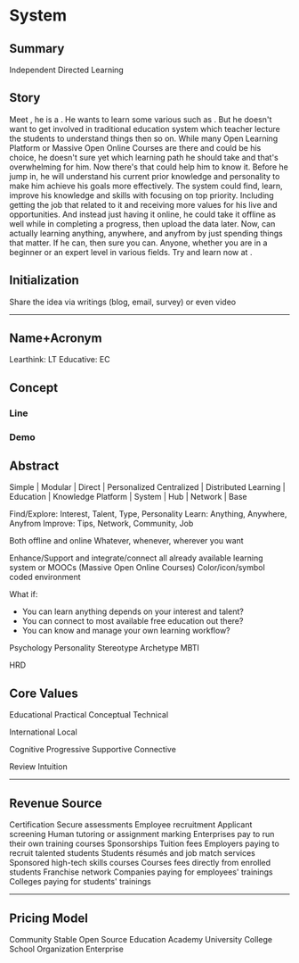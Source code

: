 System
======

Summary
-------

Independent Directed Learning

Story
-----

Meet <person-name>, he is a <profession>.
He wants to learn some various <topic-name> such as <tech-name>.
But he doesn't want to get involved in traditional education system which teacher lecture the students to understand things then so on.
While many Open Learning Platform or Massive Open Online Courses are there and could be his choice, he doesn't sure yet which learning path he should take and that's overwhelming for him.
Now there's <product-name> that could help him to know it.
Before he jump in, he will understand his current prior knowledge and personality to make him achieve his goals more effectively.
The system could find, learn, improve his knowledge and skills with focusing on top priority.
Including getting the job that related to it and receiving more values for his live and opportunities.
And instead just having it online, he could take it offline as well while in completing a progress, then upload the data later.
Now, <person-name> can actually learning anything, anywhere, and anyfrom by just spending things that matter.
If he can, then sure you can.
Anyone, whether you are in a beginner or an expert level in various fields.
Try and learn now at <product-website>.

Initialization
--------------

Share the idea via writings (blog, email, survey) or even video

*  *  *  *  *

Name+Acronym
------------

Learthink: LT
Educative: EC

Concept
-------

### Line

### Demo

Abstract
--------

Simple | Modular | Direct | Personalized
Centralized | Distributed
Learning | Education | Knowledge
Platform | System | Hub | Network | Base

Find/Explore: Interest, Talent, Type, Personality
Learn: Anything, Anywhere, Anyfrom
Improve: Tips, Network, Community, Job

Both offline and online
Whatever, whenever, wherever you want

Enhance/Support and integrate/connect all already available learning system or MOOCs (Massive Open Online Courses)
Color/icon/symbol coded environment

What if:
- You can learn anything depends on your interest and talent?
- You can connect to most available free education out there?
- You can know and manage your own learning workflow?

Psychology
Personality
Stereotype
Archetype
MBTI

HRD

Core Values
-----------

Educational
Practical
Conceptual
Technical

International
Local

Cognitive
Progressive
Supportive
Connective

Review
Intuition

*  *  *  *  *

Revenue Source
--------------

Certification
Secure assessments
Employee recruitment
Applicant screening
Human tutoring or assignment marking
Enterprises pay to run their own training courses
Sponsorships
Tuition fees
Employers paying to recruit talented students
Students résumés and job match services
Sponsored high-tech skills courses
Courses fees directly from enrolled students
Franchise network
Companies paying for employees' trainings
Colleges paying for students' trainings

*  *  *  *  *

Pricing Model
-------------

Community
  Stable
  Open Source
Education
  Academy
  University
  College
  School
Organization
Enterprise

